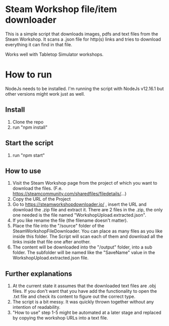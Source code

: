 # Steam Workshop file/item downloader
This is a simple script that downloads images, pdfs and text files from the Steam Workshop. It scans a .json file for http(s) links and tries to download everything it can find in that file.

Works well with Tabletop Simulator workshops.

# How to run
NodeJs needs to be installed. I'm running the script with NodeJs v12.16.1 but other versions might work just as well.

## Install
1) Clone the repo
2) run "npm install"

## Start the script
1) run "npm start"

## How to use
1) Visit the Steam Workshop page from the project of which you want to download the files. (F.e. https://steamcommunity.com/sharedfiles/filedetails/...)
2) Copy the URL of the Project
3) Go to https://steamworkshopdownloader.io/ , insert the URL and download the .zip file and extract it. There are 2 files in the .zip, the only one needed is the file named "WorkshopUpload.extracted.json".
4) If you like rename the file (the filename doesn't matter).
5) Place the file into the "/source" folder of the SteamWorkshopFileDownloader. You can place as many files as you like inside this folder. The Script will scan each of them and download all the links inside that file one after another.
6) The content will be downloaded into the "/output" folder, into a sub folder. The subfolder will be named like the "SaveName" value in the WorkshopUpload.extracted.json file.

## Further explanations
1) At the current state it assumes that the downloaded text files are .obj files. If you don't want that you have add the functionality to open the .txt file and check its content to figure out the correct type.
2) The script is a bit messy. It was quickly thrown together without any intention of readability. 
3) "How to use" step 1-5 might be automated at a later stage and replaced by copying the workshop URLs into a text file.
